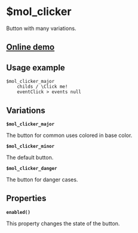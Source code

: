 # $mol_clicker

Button with many variations.

## [Online demo](http://eigenmethod.github.io/mol/#demo=mol_clicker_demo)

## Usage example
```
$mol_clicker_major
	childs / \Click me!
	eventClick > events null
```

## Variations

**`$mol_clicker_major`**

The button for common uses colored in base color.

**`$mol_clicker_minor`**

The default button.

**`$mol_clicker_danger`**

The button for danger cases.

## Properties

**`enabled()`**

This property changes the state of the button.
